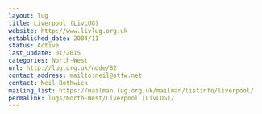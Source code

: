 ```yaml
---
layout: lug
title: Liverpool (LivLUG)
website: http://www.livlug.org.uk
established_date: 2004/11
status: Active
last_update: 01/2015
categories: North-West
url: http://lug.org.uk/node/82
contact_address: mailto:neil@stfw.net
contact: Neil Bothwick
mailing_list: https://mailman.lug.org.uk/mailman/listinfo/liverpool/
permalink: lugs/North-West/Liverpool (LivLUG)/
---
```


